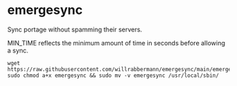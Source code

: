 # emergesync
Sync portage without spamming their servers.

MIN_TIME reflects the minimum amount of time in seconds before allowing a sync.


```
wget https://raw.githubusercontent.com/willrabbermann/emergesync/main/emergesync
sudo chmod a+x emergesync && sudo mv -v emergesync /usr/local/sbin/
```
